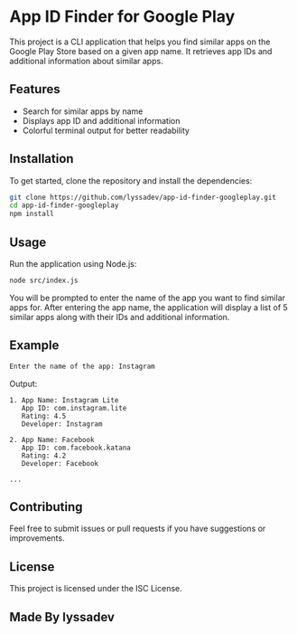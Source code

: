 # App ID Finder for Google Play

This project is a CLI application that helps you find similar apps on the Google Play Store based on a given app name. It retrieves app IDs and additional information about similar apps.

## Features

- Search for similar apps by name
- Displays app ID and additional information
- Colorful terminal output for better readability

## Installation

To get started, clone the repository and install the dependencies:

```bash
git clone https://github.com/lyssadev/app-id-finder-googleplay.git
cd app-id-finder-googleplay
npm install
```

## Usage

Run the application using Node.js:

```bash
node src/index.js
```

You will be prompted to enter the name of the app you want to find similar apps for. After entering the app name, the application will display a list of 5 similar apps along with their IDs and additional information.

## Example

```bash
Enter the name of the app: Instagram
```

Output:

```
1. App Name: Instagram Lite
   App ID: com.instagram.lite
   Rating: 4.5
   Developer: Instagram

2. App Name: Facebook
   App ID: com.facebook.katana
   Rating: 4.2
   Developer: Facebook

...
```

## Contributing

Feel free to submit issues or pull requests if you have suggestions or improvements.

## License

This project is licensed under the ISC License.

## Made By lyssadev